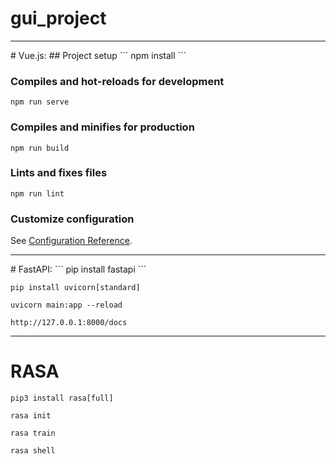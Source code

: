 # gui_project
<hr />
# Vue.js:
## Project setup
```
npm install
```

### Compiles and hot-reloads for development
```
npm run serve
```

### Compiles and minifies for production
```
npm run build
```

### Lints and fixes files
```
npm run lint
```

### Customize configuration
See [Configuration Reference](https://cli.vuejs.org/config/).

<hr />
# FastAPI:
```
pip install fastapi
```

```
pip install uvicorn[standard]
```

```
uvicorn main:app --reload
```

```
http://127.0.0.1:8000/docs
```
<hr />

# RASA

```
pip3 install rasa[full]
```

```
rasa init
```

```
rasa train
```

```
rasa shell
```
